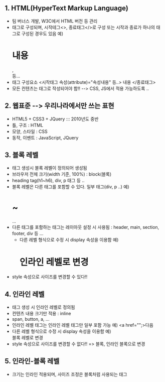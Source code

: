 ## 1. HTML(HyperText Markup Language)
- 팀 버너스 개발, W3C에서 HTML 버전 등 관리
- 태그로 구성되며, 시작테그<>, 종료태그</>로 구성
  또는 시작과 종료가 하나의 태그로 구성된 경우도 있음
  예) <h1>내용</h1>, <br/> 등...
- 태그 구성요소
  <시작태그 속성(attribute)="속성내용" 등..> 내용 </종료태그>
- 모든 컨텐츠는 태그로 작성되어야 함!! -->  CSS, JS에서 적용 가능하도록 ..

## 2. 웹표준 --> 우리나라에서만 쓰는 표현
- HTML5 + CSS3 + JQuery ::: 2010년도 중반
- 틀, 구조 : HTML
- 모양, 스타일 : CSS
- 동작, 이벤트 : JavaScript, JQuery

## 3. 블록 레벨
- 태그 생성시 블록 레벨이 정의되어 생성됨
- 브라우저 전체 크기(width 기준, 100%) : block(블록)
- heading tag(h1~h6), div, p 태그 등 ..
- 블록 레벨은 다른 태그를 포함할 수 있다. 일부 태그(div, p ..)
  예) <div>
        <h1>~</h1>
        ...
      </div>
- 다른 태그를 포함하는 태그는 레이아웃 설정 시 사용됨
  : header, main, section, footer, div 등 ...
  - 다른 레벨 형식으로 수정 시 display 속성을 이용함
  예) <h1 style="display:in-line;" > 인라인 레벨로 변경 </h1>
- style 속성으로 사이즈를 변경할 수 있다!!

## 4. 인라인 레벨
- 태그 생성 시 인라인 레벨로 정의됨
- 컨텐츠 내용 크기만 적용 : inline
- span, button, a, ...
- 인라인 레벨 태그는 인라인 레벨 태그만 일부 포함 가능
  예) <span> <a href="";>다음</a></span>
- 다른 레벨 형식으로 수정 시 display 속성을 이용함
예) <span style="display:block;">블록 레벨로 변경</span>
- style 속성으로 사이즈를 변경할 수 없다!! => 블록, 인라인 블록으로 변경

## 5. 인라인-블록 레벨
- 크기는 인라인 적용되며, 사이즈 조정은 블록처럼 사용되는 태그